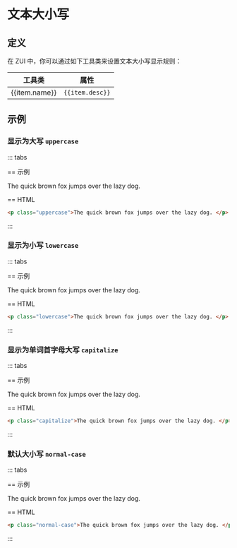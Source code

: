 # 文本大小写

## 定义

在 ZUI 中，你可以通过如下工具类来设置文本大小写显示规则：

<Example padding="p-0">
  <table class="table">
    <thead>
      <tr>
        <th>工具类</th>
        <th>属性</th>
      </tr>
    </thead>
    <tbody>
      <tr v-for="item in textTransformList" :key="item.name">
        <td class="font-mono">{{item.name}}</td>
        <td><code>{{item.desc}}</code></td>
      </tr>
    </tbody>
   </table>
</Example>

## 示例

### 显示为大写 `uppercase`

::: tabs

== 示例

<Example background="light-circle">
  <p class="uppercase">The quick brown fox jumps over the lazy dog. </p>
</Example>

== HTML

```html
<p class="uppercase">The quick brown fox jumps over the lazy dog. </p>
```

:::

### 显示为小写 `lowercase`

::: tabs

== 示例

<Example background="light-circle">
  <p class="lowercase">The quick brown fox jumps over the lazy dog. </p>
</Example>

== HTML

```html
<p class="lowercase">The quick brown fox jumps over the lazy dog. </p>
```

:::

### 显示为单词首字母大写 `capitalize`

::: tabs

== 示例

<Example background="light-circle">
  <p class="capitalize">The quick brown fox jumps over the lazy dog. </p>
</Example>

== HTML

```html
<p class="capitalize">The quick brown fox jumps over the lazy dog. </p>
```

:::

### 默认大小写 `normal-case`

::: tabs

== 示例

<Example background="light-circle">
  <p class="normal-case">The quick brown fox jumps over the lazy dog. </p>
</Example>

== HTML

```html
<p class="normal-case">The quick brown fox jumps over the lazy dog. </p>
```

:::

<script setup>
const textTransformList = [
    {name: 'uppercase', desc: 'text-transform: uppercase;'},
    {name: 'lowercase', desc: 'text-transform: lowercase;'},
    {name: 'capitalize', desc: 'text-transform: capitalize;'},
    {name: 'normal-case', desc: 'text-transform: none;'},
];
</script>
